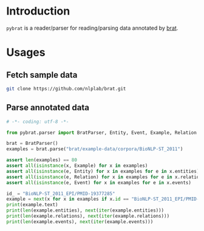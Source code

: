# Introduction

`pybrat` is a reader/parser for reading/parsing data annotated by
[brat](https://brat.nlplab.org/index.html).

# Usages

## Fetch sample data

``` bash
git clone https://github.com/nlplab/brat.git
```

## Parse annotated data

``` python
# -*- coding: utf-8 -*-

from pybrat.parser import BratParser, Entity, Event, Example, Relation

brat = BratParser()
examples = brat.parse("brat/example-data/corpora/BioNLP-ST_2011")

assert len(examples) == 80
assert all(isinstance(x, Example) for x in examples)
assert all(isinstance(e, Entity) for x in examples for e in x.entities)
assert all(isinstance(e, Relation) for x in examples for e in x.relations)
assert all(isinstance(e, Event) for x in examples for e in x.events)

id_ = "BioNLP-ST_2011_EPI/PMID-19377285"
example = next(x for x in examples if x.id == "BioNLP-ST_2011_EPI/PMID-19377285")
print(example.text)
print(len(example.entities), next(iter(example.entities)))
print(len(example.relations), next(iter(example.relations)))
print(len(example.events), next(iter(example.events)))
```
